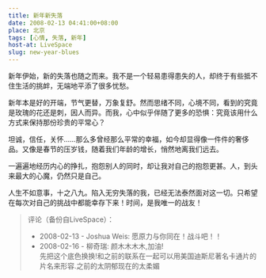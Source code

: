 ```yaml
---
title: 新年新失落
date: 2008-02-13 04:41:00+08:00
place: 北京
tags: [心情, 失落, 新年]
host-at: LiveSpace
slug: new-year-blues
---
```

新年伊始，新的失落也随之而来。我不是一个轻易患得患失的人，却终于有些抵不住生活的挑衅，无端地平添了很多忧愁。

新年本是好的开端，节气更替，万象复舒。然而思绪不同，心境不同，看到的究竟是玫瑰的花还是刺，因人而异。而我，心中似乎伴随了更多的恐惧：究竟该用什么方式来保持那份珍贵的平常心？

坦诚，信任，关怀……那么多曾经那么平常的幸福，如今却显得像一件件的奢侈品。又像是春节的压岁钱，随着我们年龄的增长，悄然地离我们远去。

一遍遍地经历内心的挣扎，抱怨别人的同时，却让我对自己的抱怨更甚。人，到头来最大的心魔，仍然只是自己。

人生不如意事，十之八九。陷入无穷失落的我，已经无法泰然面对这一切。只希望在每次对自己的挑战中都能幸存下来！时间，是我唯一的战友！

> 评论（备份自LiveSpace）：
>
> * 2008-02-13 - Joshua Weis: 愿原力与你同在！战斗吧！！
> * 2008-02-16 - 柳奇瑞: 颜木木木木,加油!<br>先把这个底色换换!和之前的联系在一起可以用美国迪斯尼著名卡通片的片名来形容.之前的太阴郁现在的太柔媚
